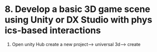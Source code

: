 # 8. Develop a basic 3D game scene using Unity or DX Studio with phys ics-based interactions

1. Open unity Hub create a new project--> universal 3d--> create

